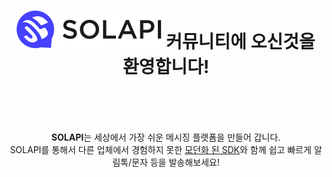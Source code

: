 <h1 align="center"><a href="https://www.solapi.com" target="_blank"><img src="https://raw.githubusercontent.com/solapi/.github/main/assets/logo.svg" alt="solapi logo" /></a> 커뮤니티에 오신것을 환영합니다!</h1>
<br/>
<p align="center">  
  <br/><br/>
  <b>SOLAPI</b>는 세상에서 가장 쉬운 메시징 플랫폼을 만들어 갑니다.
  <br/>
  SOLAPI를 통해서 다른 업체에서 경험하지 못한 <a href="https://developers.solapi.com/intro" target="_blank">모던화 된 SDK</a>와 함께 쉽고 빠르게 알림톡/문자 등을 발송해보세요!
  <br/><br/>
</p>

